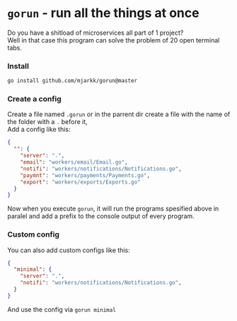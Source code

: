 # `gorun` - run all the things at once

Do you have a shitload of microservices all part of 1 project?  
Well in that case this program can solve the problem of 20 open terminal tabs. 

### Install
```sh
go install github.com/mjarkk/gorun@master
```

### Create a config
Create a file named `.gorun` or in the parrent dir create a file with the name of the folder with a `.` before it,  
Add a config like this:
```json
{
  "": {
    "server": ".",
    "email": "workers/email/Email.go",
    "notifi": "workers/notifications/Notifications.go",
    "paymnt": "workers/payments/Payments.go",
    "export": "workers/exports/Exports.go"
  }
}
```
Now when you execute `gorun`, it will run the programs spesified above in paralel and add a prefix to the console output of every program.  

### Custom config
You can also add custom configs like this:
```json
{
  "minimal": {
    "server": ".",
    "notifi": "workers/notifications/Notifications.go",
  }
}
```
And use the config via `gorun minimal`
